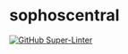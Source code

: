 # sophoscentral
[![GitHub Super-Linter](https://github.com/jason-costello/sophoscentral/workflows/Lint%20Code%20Base/badge.svg)](https://github.com/marketplace/actions/super-linter)
